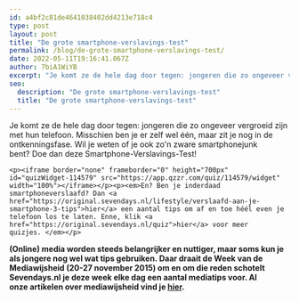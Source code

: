```yaml
---
id: a4bf2c81de4641038402dd4213e718c4
type: post
layout: post
title: "De grote smartphone-verslavings-test"
permalink: /blog/de-grote-smartphone-verslavings-test/
date: 2022-05-11T19:16:41.067Z
author: 7biA1WiYB
excerpt: "Je komt ze de hele dag door tegen: jongeren die zo ongeveer vergroeid zijn met hun telefoon. Misschien ben je er zelf wel één, maar zit je nog in de ontkenningsfase. Wil je weten of je ook zo'n zware smartphonejunk bent? Doe dan deze Smartphone-Verslavings-Test!  "
seo:
  description: "De grote smartphone-verslavings-test"
  title: "De grote smartphone-verslavings-test"
---
```

Je komt ze de hele dag door tegen: jongeren die zo ongeveer vergroeid zijn met hun telefoon. Misschien ben je er zelf wel één, maar zit je nog in de ontkenningsfase. Wil je weten of je ook zo'n zware smartphonejunk bent? Doe dan deze Smartphone-Verslavings-Test!  

    <p><iframe border="none" frameborder="0" height="700px" id="quizWidget-114579" src="https://app.qzzr.com/quiz/114579/widget" width="100%"></iframe></p><p><em>En? Ben je inderdaad smartphoneverslaafd? Dan <a href="https://original.sevendays.nl/lifestyle/verslaafd-aan-je-smartphone-3-tips">hier</a> een aantal tips om af en toe héél even je telefoon los te laten. Enne, klik <a href="https://original.sevendays.nl/quiz">hier</a> voor meer quizjes. </em></p>
<p><strong>(Online) media worden steeds belangrijker en nuttiger, maar soms kun je als jongere nog wel wat tips gebruiken. Daar draait de Week van de Mediawijsheid (20-27 november 2015) om en om die reden schotelt Sevendays.nl je deze week elke dag een aantal mediatips voor. Al onze artikelen over mediawijsheid vind je <a href="https://original.sevendays.nl/mediawijsheid">hier</a>.</strong></p>  
